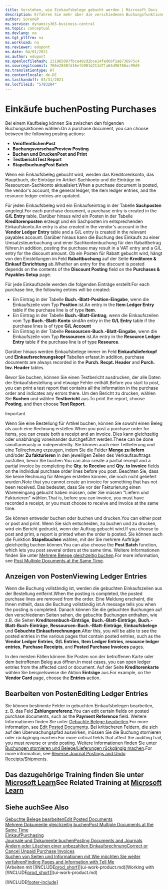 ```yaml
---
title: Verstehen, wie Einkaufsbelege gebucht werden | Microsoft Docs
description: Erfahren Sie mehr über die verschiedenen Buchungsfunktionen zum Buchen von Einkaufsbelegen und wie Sie gebuchte Belege aktualisieren können.
author: SorenGP
ms.service: dynamics365-business-central
ms.topic: conceptual
ms.devlang: na
ms.tgt_pltfrm: na
ms.workload: na
ms.reviewer: edupont
ms.date: 04/01/2021
ms.author: edupont
ms.openlocfilehash: 231985097fbca402d2bce14fed66f1a8736975c4
ms.sourcegitcommit: 766e2840fd16efb901d211d7fa64d96766ac99d9
ms.translationtype: HT
ms.contentlocale: de-DE
ms.lasthandoff: 03/31/2021
ms.locfileid: "5783284"
---
```

# <a name="posting-purchases"></a><span data-ttu-id="280ee-103">Einkäufe buchen</span><span class="sxs-lookup"><span data-stu-id="280ee-103">Posting Purchases</span></span>
<span data-ttu-id="280ee-104">Bei einem Kaufbeleg können Sie zwischen den folgenden Buchungsaktionen wählen:</span><span class="sxs-lookup"><span data-stu-id="280ee-104">On a purchase document, you can choose between the following posting actions:</span></span>

* <span data-ttu-id="280ee-105">**Veröffentlichen**</span><span class="sxs-lookup"><span data-stu-id="280ee-105">**Post**</span></span>
* <span data-ttu-id="280ee-106">**Buchungsvorschau**</span><span class="sxs-lookup"><span data-stu-id="280ee-106">**Preview Posting**</span></span>
* <span data-ttu-id="280ee-107">**Buchen und Drucken**</span><span class="sxs-lookup"><span data-stu-id="280ee-107">**Post and Print**</span></span>
* <span data-ttu-id="280ee-108">**Testbericht**</span><span class="sxs-lookup"><span data-stu-id="280ee-108">**Test Report**</span></span>
* <span data-ttu-id="280ee-109">**Stapelbuchung**</span><span class="sxs-lookup"><span data-stu-id="280ee-109">**Post Batch**</span></span>

<span data-ttu-id="280ee-110">Wenn ein Einkaufsbeleg gebucht wird, werden das Kreditorenkonto, das Hauptbuch, die Einträge im Artikel-Sachkonto und die Einträge im Ressourcen-Sachkonto aktualisiert.</span><span class="sxs-lookup"><span data-stu-id="280ee-110">When a purchase document is posted, the vendor's account, the general ledger, the item ledger entries, and the resource ledger entries  are updated.</span></span>

<span data-ttu-id="280ee-111">Für jeden Einkaufsbeleg wird ein Einkaufseintrag in der Tabelle **Sachposten** angelegt.</span><span class="sxs-lookup"><span data-stu-id="280ee-111">For each purchase document, a purchase entry is created in the **G/L Entry** table.</span></span> <span data-ttu-id="280ee-112">Darüber hinaus wird ein Posten in der Tabelle **Kreditorenposten** erzeugt und ein Sachposten im entsprechenden Einkaufskonto.</span><span class="sxs-lookup"><span data-stu-id="280ee-112">An entry is also created in the vendor's account in the **Vendor Ledger Entry** table and a G/L entry is created in the relevant payables account.</span></span> <span data-ttu-id="280ee-113">Darüber hinaus kann die Buchung des Einkaufs zu einer Umsatzsteuerbuchung und einer Sachkontenbuchung für den Rabattbetrag führen.</span><span class="sxs-lookup"><span data-stu-id="280ee-113">In addition, posting the purchase may result in a VAT entry and a G/L entry for the discount amount.</span></span> <span data-ttu-id="280ee-114">Ob ein Posten für Rabatt gebucht wird, hängt von den Einstellungen im Feld **Rabattbuchung** auf der Seite **Kreditoren & Einkauf Einrichtung** ab.</span><span class="sxs-lookup"><span data-stu-id="280ee-114">Whether an entry for the discount is posted depends on the contents of the **Discount Posting** field on the **Purchases & Payables Setup** page.</span></span>

<span data-ttu-id="280ee-115">Für jede Einkaufszeile werden die folgenden Einträge erstellt:</span><span class="sxs-lookup"><span data-stu-id="280ee-115">For each purchase line, the following entries will be created:</span></span>
- <span data-ttu-id="280ee-116">Ein Eintrag in der Tabelle **Buch.-Blatt-Position-Eingabe**, wenn die Einkaufszeile vom Typ **Position** ist.</span><span class="sxs-lookup"><span data-stu-id="280ee-116">An entry in the **Item Ledger Entry** table if the purchase line is of type **Item**.</span></span>
- <span data-ttu-id="280ee-117">Ein Eintrag in der Tabelle **Buch.-Blatt-Eintrag**, wenn die Einkaufszeilen vom Typ **Buch.-Blatt-Konto** sind</span><span class="sxs-lookup"><span data-stu-id="280ee-117">An entry in the **G/L Entry** table if the purchase lines is of type **G/L Account**</span></span>
- <span data-ttu-id="280ee-118">Ein Eintrag in der Tabelle **Ressourcen-Buch.-Blatt-Eingabe**, wenn die Einkaufszeile vom Typ **Ressourcen** ist.</span><span class="sxs-lookup"><span data-stu-id="280ee-118">An entry in the **Resource Ledger Entry** table if the purchase line is of type **Resource**.</span></span>

<span data-ttu-id="280ee-119">Darüber hinaus werden Einkaufsbelege immer im Feld **Einkaufslieferkopf** und **Einkaufsrechnungskopf** Tabellen erfasst.</span><span class="sxs-lookup"><span data-stu-id="280ee-119">In addition, purchase documents are always recorded in the **Purch. Recpt. Header** and **Purch. Inv. Header** tables.</span></span>

<span data-ttu-id="280ee-120">Bevor Sie buchen, können Sie einen Testbericht ausdrucken, der alle Daten der Einkaufsbestellung und etwaige Fehler enthält.</span><span class="sxs-lookup"><span data-stu-id="280ee-120">Before you start to post, you can print a test report that contains all the information in the purchase order and indicates any errors there.</span></span> <span data-ttu-id="280ee-121">Um den Bericht zu drucken, wählen Sie **Buchen** und wählen **Testbericht** aus.</span><span class="sxs-lookup"><span data-stu-id="280ee-121">To print the report, choose **Posting**, and then choose **Test Report**.</span></span>

> [!IMPORTANT]  
>   <span data-ttu-id="280ee-122">Wenn Sie eine Bestellung für Artikel buchen, können Sie sowohl einen Beleg als auch eine Rechnung erstellen.</span><span class="sxs-lookup"><span data-stu-id="280ee-122">When you post a purchase order for items, you can create both a receipt and an invoice.</span></span> <span data-ttu-id="280ee-123">Dies kann gleichzeitig oder unabhängig voneinander durchgeführt werden.</span><span class="sxs-lookup"><span data-stu-id="280ee-123">These can be done simultaneously or independently.</span></span> <span data-ttu-id="280ee-124">Sie können auch eine Teillieferung und eine Teilrechnung erzeugen, indem Sie die Felder **Menge zu liefern** und/oder **Zu fakturieren** in den jeweiligen Zeilen des Verkaufsauftrags ausfüllen, bevor Sie buchen.</span><span class="sxs-lookup"><span data-stu-id="280ee-124">You can also create a partial receipt and a partial invoice by completing the **Qty. to Receive** and **Qty. to Invoice** fields on the individual purchase order lines before you post.</span></span> <span data-ttu-id="280ee-125">Beachten Sie, dass Sie keine Rechnung für Mengen erstellen können, die noch nicht geliefert wurden.</span><span class="sxs-lookup"><span data-stu-id="280ee-125">Note that you cannot create an invoice for something that has not been received.</span></span> <span data-ttu-id="280ee-126">Das bedeutet, dass Sie vor der Fakturierung einen Wareneingang gebucht haben müssen, oder Sie müssen "Liefern und Fakturieren" wählen.</span><span class="sxs-lookup"><span data-stu-id="280ee-126">That is, before you can invoice, you must have recorded a receipt, or you must choose to receive and invoice at the same time.</span></span>

<span data-ttu-id="280ee-127">Sie können entweder buchen oder buchen und drucken.</span><span class="sxs-lookup"><span data-stu-id="280ee-127">You can either post or post and print.</span></span> <span data-ttu-id="280ee-128">Wenn Sie sich entscheiden, zu buchen und zu drucken, wird ein Bericht gedruckt, wenn der Auftrag gebucht wird.</span><span class="sxs-lookup"><span data-stu-id="280ee-128">If you choose to post and print, a report is printed when the order is posted.</span></span> <span data-ttu-id="280ee-129">Sie können auch die Funktion **Stapelbuchen** wählen, mit der Sie mehrere Aufträge gleichzeitig buchen können.</span><span class="sxs-lookup"><span data-stu-id="280ee-129">You can also choose the **Post Batch** function, which lets you post several orders at the same time.</span></span> <span data-ttu-id="280ee-130">Weitere Informationen finden Sie unter [Mehrere Belege gleichzeitig buchen](ui-batch-posting.md).</span><span class="sxs-lookup"><span data-stu-id="280ee-130">For more information, see [Post Multiple Documents at the Same Time](ui-batch-posting.md).</span></span>

## <a name="viewing-ledger-entries"></a><span data-ttu-id="280ee-131">Anzeigen von Posten</span><span class="sxs-lookup"><span data-stu-id="280ee-131">Viewing Ledger Entries</span></span>
<span data-ttu-id="280ee-132">Wenn die Buchung vollständig ist, werden die gebuchten Einkaufszeilen aus der Bestellung entfernt.</span><span class="sxs-lookup"><span data-stu-id="280ee-132">When the posting is completed, the posted purchase lines are removed from the order.</span></span> <span data-ttu-id="280ee-133">Eine Meldung erscheint, die Ihnen mitteilt, dass die Buchung vollständig ist.</span><span class="sxs-lookup"><span data-stu-id="280ee-133">A message tells you when the posting is completed.</span></span> <span data-ttu-id="280ee-134">Danach können Sie die gebuchten Buchungen auf den verschiedenen Seiten sehen, die gebuchte Buchungen enthalten, wie z.B. die Seiten **Kreditorenbuch-Einträge**, **Buch.-Blatt-Einträge**, **Buch.-Blatt-Buch-Einträge**, **Ressourcen-Buch.-Blatt-Einträge**, **Einkaufsbelege** und **Gebuchte Einkaufsrechnungen**.</span><span class="sxs-lookup"><span data-stu-id="280ee-134">After this, you will be able to see the posted entries in the various pages that contain posted entries, such as the **Vendor Ledger Entries**, **G/L Entries**, **Item Ledger Entries**, **resource ledger entries**, **Purchase Receipts**, and **Posted Purchase Invoices** pages.</span></span>

<span data-ttu-id="280ee-135">In den meisten Fällen können Sie Posten von der betroffenen Karte oder dem betroffenen Beleg aus öffnen.</span><span class="sxs-lookup"><span data-stu-id="280ee-135">In most cases, you can open ledger entries from the affected card or document.</span></span> <span data-ttu-id="280ee-136">Auf der Seite **Kreditorenkarte** wählen Sie beispielsweise die Aktion **Einträge** aus.</span><span class="sxs-lookup"><span data-stu-id="280ee-136">For example, on the **Vendor Card** page, choose the **Entries** action.</span></span>

## <a name="editing-ledger-entries"></a><span data-ttu-id="280ee-137">Bearbeiten von Posten</span><span class="sxs-lookup"><span data-stu-id="280ee-137">Editing Ledger Entries</span></span>
<span data-ttu-id="280ee-138">Sie können bestimmte Felder in gebuchten Einkaufsbelegen bearbeiten, z. B. das Feld **Zahlungsreferenz**.</span><span class="sxs-lookup"><span data-stu-id="280ee-138">You can edit certain fields on posted purchase documents, such as the **Payment Reference** field.</span></span> <span data-ttu-id="280ee-139">Weitere Informationen finden Sie unter [Gebuchte Belege bearbeiten](across-edit-posted-document.md).</span><span class="sxs-lookup"><span data-stu-id="280ee-139">For more information, see [Edit Posted Documents](across-edit-posted-document.md).</span></span> <span data-ttu-id="280ee-140">Bei kritischeren Feldern, die sich auf den Überwachungspfad auswirken, müssen Sie die Buchung stornieren oder rückgängig machen.</span><span class="sxs-lookup"><span data-stu-id="280ee-140">For more critical fields that affect the auditing trail, you must reverse or undo posting.</span></span> <span data-ttu-id="280ee-141">Weitere Informationen finden Sie unter [Buchungen stornieren und Belege/Lieferungen rückgängig machen](finance-how-reverse-journal-posting.md).</span><span class="sxs-lookup"><span data-stu-id="280ee-141">For more information, see [Reverse Journal Postings and Undo Receipts/Shipments](finance-how-reverse-journal-posting.md).</span></span>

## <a name="see-related-training-at-microsoft-learn"></a><span data-ttu-id="280ee-142">Das dazugehörige Training finden Sie unter [Microsoft Learn](/learn/modules/receive-invoice-dynamics-d365-business-central/index)</span><span class="sxs-lookup"><span data-stu-id="280ee-142">See Related Training at [Microsoft Learn](/learn/modules/receive-invoice-dynamics-d365-business-central/index)</span></span>

## <a name="see-also"></a><span data-ttu-id="280ee-143">Siehe auch</span><span class="sxs-lookup"><span data-stu-id="280ee-143">See Also</span></span>
[<span data-ttu-id="280ee-144">Gebuchte Belege bearbeiten</span><span class="sxs-lookup"><span data-stu-id="280ee-144">Edit Posted Documents</span></span>](across-edit-posted-document.md)  
[<span data-ttu-id="280ee-145">Mehrere Dokumente gleichzeitig buchen</span><span class="sxs-lookup"><span data-stu-id="280ee-145">Post Multiple Documents at the Same Time</span></span>](ui-batch-posting.md)  
[<span data-ttu-id="280ee-146">Einkauf</span><span class="sxs-lookup"><span data-stu-id="280ee-146">Purchasing</span></span>](purchasing-manage-purchasing.md)  
[<span data-ttu-id="280ee-147">Journale und Dokumente buchen</span><span class="sxs-lookup"><span data-stu-id="280ee-147">Posting Documents and Journals</span></span>](ui-post-documents-journals.md)  
[<span data-ttu-id="280ee-148">Ändern oder Löschen einer unbezahlten Einkaufsrechnung</span><span class="sxs-lookup"><span data-stu-id="280ee-148">Correct or Cancel Unpaid Purchase Invoices</span></span>](purchasing-how-correct-cancel-unpaid-purchase-invoices.md)  
[<span data-ttu-id="280ee-149">Suchen von Seiten und Informationen mit Wie möchten Sie weiter verfahren</span><span class="sxs-lookup"><span data-stu-id="280ee-149">Finding Pages and Information with Tell Me</span></span>](ui-search.md)  
<span data-ttu-id="280ee-150">[Arbeiten mit [!INCLUDE[prod_short](includes/prod_short.md)]](ui-work-product.md)</span><span class="sxs-lookup"><span data-stu-id="280ee-150">[Working with [!INCLUDE[prod_short](includes/prod_short.md)]](ui-work-product.md)</span></span>


[!INCLUDE[footer-include](includes/footer-banner.md)]